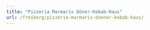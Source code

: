 ```yaml
---
title: "Pizzeria Marmaris Döner-Kebab-Haus"
url: /freiberg/pizzeria-marmaris-doener-kebab-haus/
---
```

